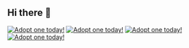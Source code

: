 ## Hi there 👋

<a href="https://dragcave.net/view/8WN3r"><img src="https://dragcave.net/image/8WN3r.gif" style="border-width:0" alt="Adopt one today!"/></a>
<a href="https://dragcave.net/view/WTli9"><img src="https://dragcave.net/image/WTli9.gif" style="border-width:0" alt="Adopt one today!"/></a>
<a href="https://dragcave.net/view/S764a"><img src="https://dragcave.net/image/S764a.gif" style="border-width:0" alt="Adopt one today!"/></a>
<a href="https://dragcave.net/view/9RLzi"><img src="https://dragcave.net/image/9RLzi.gif" style="border-width:0" alt="Adopt one today!"/></a>

<!--
**seungyoubkim/seungyoubkim** is a ✨ _special_ ✨ repository because its `README.md` (this file) appears on your GitHub profile.

Here are some ideas to get you started:

- 🔭 I’m currently working on ...
- 🌱 I’m currently learning ...
- 👯 I’m looking to collaborate on ...
- 🤔 I’m looking for help with ...
- 💬 Ask me about ...
- 📫 How to reach me: ...
- 😄 Pronouns: ...
- ⚡ Fun fact: ...
-->
